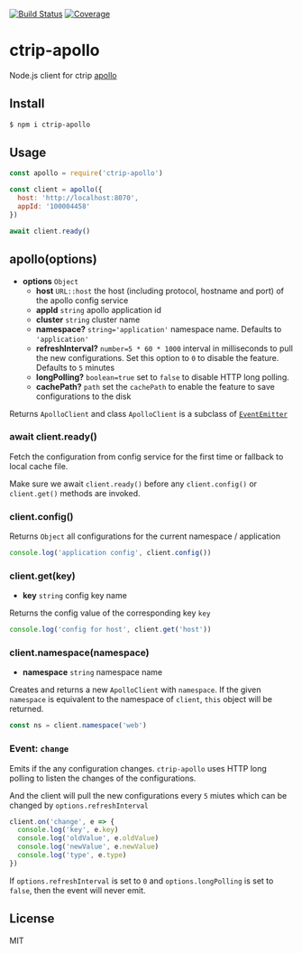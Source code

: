 [![Build Status](https://travis-ci.org/kaelzhang/node-ctrip-apollo.svg?branch=master)](https://travis-ci.org/kaelzhang/node-ctrip-apollo)
[![Coverage](https://codecov.io/gh/kaelzhang/node-ctrip-apollo/branch/master/graph/badge.svg)](https://codecov.io/gh/kaelzhang/node-ctrip-apollo)
<!-- optional appveyor tst
[![Windows Build Status](https://ci.appveyor.com/api/projects/status/github/kaelzhang/node-ctrip-apollo?branch=master&svg=true)](https://ci.appveyor.com/project/kaelzhang/node-ctrip-apollo)
-->
<!-- optional npm version
[![NPM version](https://badge.fury.io/js/ctrip-apollo.svg)](http://badge.fury.io/js/ctrip-apollo)
-->
<!-- optional npm downloads
[![npm module downloads per month](http://img.shields.io/npm/dm/ctrip-apollo.svg)](https://www.npmjs.org/package/ctrip-apollo)
-->
<!-- optional dependency status
[![Dependency Status](https://david-dm.org/kaelzhang/node-ctrip-apollo.svg)](https://david-dm.org/kaelzhang/node-ctrip-apollo)
-->

# ctrip-apollo

Node.js client for ctrip [apollo](https://github.com/ctripcorp/apollo)

## Install

```sh
$ npm i ctrip-apollo
```

## Usage

```js
const apollo = require('ctrip-apollo')

const client = apollo({
  host: 'http://localhost:8070',
  appId: '100004458'
})

await client.ready()
```

## apollo(options)

- **options** `Object`
  - **host** `URL::host` the host (including protocol, hostname and port) of the apollo config service
  - **appId** `string` apollo application id
  - **cluster** `string` cluster name
  - **namespace?** `string='application'` namespace name. Defaults to `'application'`
  - **refreshInterval?** `number=5 * 60 * 1000` interval in milliseconds to pull the new configurations. Set this option to `0` to disable the feature. Defaults to `5` minutes
  - **longPolling?** `boolean=true` set to `false` to disable HTTP long polling.
  - **cachePath?** `path` set the `cachePath` to enable the feature to save configurations to the disk

Returns `ApolloClient` and class `ApolloClient` is a subclass of [`EventEmitter`](https://nodejs.org/dist/latest-v11.x/docs/api/events.html#events_class_eventemitter)

### await client.ready()

Fetch the configuration from config service for the first time or fallback to local cache file.

Make sure we await `client.ready()` before any `client.config()` or `client.get()` methods are invoked.

### client.config()

Returns `Object` all configurations for the current namespace / application

```js
console.log('application config', client.config())
```

### client.get(key)

- **key** `string` config key name

Returns the config value of the corresponding key `key`

```js
console.log('config for host', client.get('host'))
```

### client.namespace(namespace)

- **namespace** `string` namespace name

Creates and returns a new `ApolloClient` with `namespace`. If the given `namespace` is equivalent to the namespace of `client`, `this` object will be returned.

```js
const ns = client.namespace('web')
```

### Event: `change`

Emits if the any configuration changes. `ctrip-apollo` uses HTTP long polling to listen the changes of the configurations.

And the client will pull the new configurations every `5` miutes which can be changed by `options.refreshInterval`

```js
client.on('change', e => {
  console.log('key', e.key)
  console.log('oldValue', e.oldValue)
  console.log('newValue', e.newValue)
  console.log('type', e.type)
})
```

If `options.refreshInterval` is set to `0` and `options.longPolling` is set to `false`, then the event will never emit.

## License

MIT
